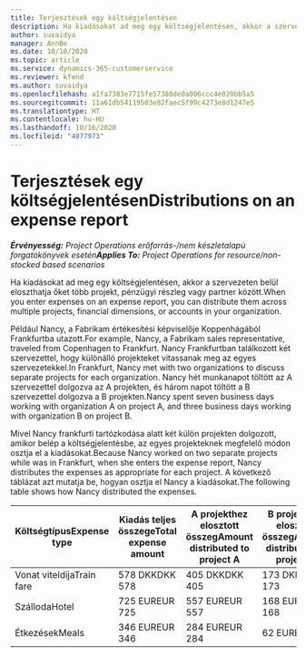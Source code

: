 ```yaml
---
title: Terjesztések egy költségjelentésen
description: Ha kiadásokat ad meg egy költségjelentésen, akkor a szervezeten belül eloszthatja őket több projekt, jogi entitás vagy partner között.
author: suvaidya
manager: AnnBe
ms.date: 10/10/2020
ms.topic: article
ms.service: dynamics-365-customerservice
ms.reviewer: kfend
ms.author: suvaidya
ms.openlocfilehash: a1fa7383e7715fe57380de0a006ccc4e020bb5a5
ms.sourcegitcommit: 11a61db54119503e82faec5f99c4273e8d1247e5
ms.translationtype: HT
ms.contentlocale: hu-HU
ms.lasthandoff: 10/16/2020
ms.locfileid: "4077973"
---
```

# <a name="distributions-on-an-expense-report"></a><span data-ttu-id="51827-103">Terjesztések egy költségjelentésen</span><span class="sxs-lookup"><span data-stu-id="51827-103">Distributions on an expense report</span></span>

<span data-ttu-id="51827-104">_**Érvényesség:** Project Operations erőforrás-/nem készletalapú forgatókönyvek esetén_</span><span class="sxs-lookup"><span data-stu-id="51827-104">_**Applies To:** Project Operations for resource/non-stocked based scenarios_</span></span>

<span data-ttu-id="51827-105">Ha kiadásokat ad meg egy költségjelentésen, akkor a szervezeten belül eloszthatja őket több projekt, pénzügyi részleg vagy partner között.</span><span class="sxs-lookup"><span data-stu-id="51827-105">When you enter expenses on an expense report, you can distribute them across multiple projects, financial dimensions, or accounts in your organization.</span></span>

<span data-ttu-id="51827-106">Például Nancy, a Fabrikam értékesítési képviselője Koppenhágából Frankfurtba utazott.</span><span class="sxs-lookup"><span data-stu-id="51827-106">For example, Nancy, a Fabrikam sales representative, traveled from Copenhagen to Frankfurt.</span></span> <span data-ttu-id="51827-107">Nancy Frankfurtban találkozott két szervezettel, hogy különálló projekteket vitassanak meg az egyes szervezetekkel.</span><span class="sxs-lookup"><span data-stu-id="51827-107">In Frankfurt, Nancy met with two organizations to discuss separate projects for each organization.</span></span> <span data-ttu-id="51827-108">Nancy hét munkanapot töltött az A szervezettel dolgozva az A projekten, és három napot töltött a B szervezettel dolgozva a B projekten.</span><span class="sxs-lookup"><span data-stu-id="51827-108">Nancy spent seven business days working with organization A on project A, and three business days working with organization B on project B.</span></span>

<span data-ttu-id="51827-109">Mivel Nancy frankfurti tartózkodása alatt két külön projekten dolgozott, amikor belép a költségjelentésbe, az egyes projekteknek megfelelő módon osztja el a kiadásokat.</span><span class="sxs-lookup"><span data-stu-id="51827-109">Because Nancy worked on two separate projects while was in Frankfurt, when she enters the expense report, Nancy distributes the expenses as appropriate for each project.</span></span> <span data-ttu-id="51827-110">A következő táblázat azt mutatja be, hogyan osztja el Nancy a kiadásokat.</span><span class="sxs-lookup"><span data-stu-id="51827-110">The following table shows how Nancy distributed the expenses.</span></span>

| <span data-ttu-id="51827-111">Költségtípus</span><span class="sxs-lookup"><span data-stu-id="51827-111">Expense type</span></span> | <span data-ttu-id="51827-112">Kiadás teljes összege</span><span class="sxs-lookup"><span data-stu-id="51827-112">Total expense amount</span></span> | <span data-ttu-id="51827-113">A projekthez elosztott összeg</span><span class="sxs-lookup"><span data-stu-id="51827-113">Amount distributed to project A</span></span> | <span data-ttu-id="51827-114">B projekthez elosztott összeg</span><span class="sxs-lookup"><span data-stu-id="51827-114">Amount distributed to project B</span></span> |
|--------------|----------------------|---------------------------------|---------------------------------|
| <span data-ttu-id="51827-115">Vonat viteldíja</span><span class="sxs-lookup"><span data-stu-id="51827-115">Train fare</span></span>   | <span data-ttu-id="51827-116">578 DKK</span><span class="sxs-lookup"><span data-stu-id="51827-116">DKK 578</span></span>              | <span data-ttu-id="51827-117">405 DKK</span><span class="sxs-lookup"><span data-stu-id="51827-117">DKK 405</span></span>                         | <span data-ttu-id="51827-118">173 DKK</span><span class="sxs-lookup"><span data-stu-id="51827-118">DKK 173</span></span>                         |
| <span data-ttu-id="51827-119">Szálloda</span><span class="sxs-lookup"><span data-stu-id="51827-119">Hotel</span></span>        | <span data-ttu-id="51827-120">725 EUR</span><span class="sxs-lookup"><span data-stu-id="51827-120">EUR 725</span></span>              | <span data-ttu-id="51827-121">557 EUR</span><span class="sxs-lookup"><span data-stu-id="51827-121">EUR 557</span></span>                         | <span data-ttu-id="51827-122">168 EUR</span><span class="sxs-lookup"><span data-stu-id="51827-122">EUR 168</span></span>                         |
| <span data-ttu-id="51827-123">Étkezések</span><span class="sxs-lookup"><span data-stu-id="51827-123">Meals</span></span>        | <span data-ttu-id="51827-124">346 EUR</span><span class="sxs-lookup"><span data-stu-id="51827-124">EUR 346</span></span>              | <span data-ttu-id="51827-125">284 EUR</span><span class="sxs-lookup"><span data-stu-id="51827-125">EUR 284</span></span>                         | <span data-ttu-id="51827-126">62 EUR</span><span class="sxs-lookup"><span data-stu-id="51827-126">EUR 62</span></span>                          |
